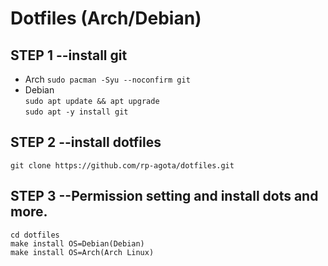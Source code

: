 # Dotfiles (Arch/Debian)  
## STEP 1 --install git  
- Arch 
```sudo pacman -Syu --noconfirm git```  
- Debian  
```sudo apt update && apt upgrade```  
```sudo apt -y install git```  
  
## STEP 2 --install dotfiles  
```git clone https://github.com/rp-agota/dotfiles.git```  
  
## STEP 3 --Permission setting and install dots and more.  
```
cd dotfiles
make install OS=Debian(Debian)
make install OS=Arch(Arch Linux)
```  
